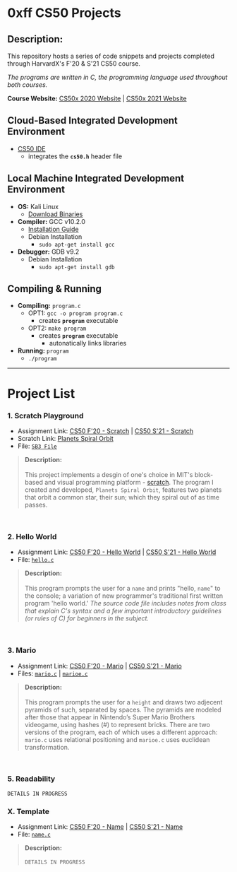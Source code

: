 # **0xff CS50 Projects**

## Description:
This repository hosts a series of code snippets and projects completed through HarvardX's F'20 & S'21 CS50 course.

*The programs are written in C, the programming language used throughout both courses.*

**Course Website:** [CS50x 2020 Website](https://cs50.harvard.edu/x/2020/) | [CS50x 2021 Website](https://cs50.harvard.edu/x/2021/)

## Cloud-Based Integrated Development Environment
* [CS50 IDE](https://ide.cs50.io/)
    * integrates the **`cs50.h`** header file
## Local Machine Integrated Development Environment
* **OS:** Kali Linux
    * [Download Binaries](https://cdimage.kali.org/)
* **Compiler:** GCC v10.2.0
    * [Installation Guide](https://gcc.gnu.org/install/)
    * Debian Installation
         * `sudo apt-get install gcc`
* **Debugger:** GDB v9.2
    * Debian Installation
         * `sudo apt-get install gdb`
         
## Compiling & Running
* **Compiling:** `program.c`
   * OPT1: `gcc -o program program.c`
      * creates **`program`** executable <br/>
   * OPT2: `make program`
      * creates **`program`** executable
         - autonatically links libraries
* **Running:** `program`
   * `./program`
------------------------------------
# **Project List**
### **1. Scratch Playground**
* Assignment Link: [CS50 F'20 - Scratch](https://cs50.harvard.edu/x/2020/psets/0/scratch/) | [CS50 S'21 - Scratch](https://cs50.harvard.edu/x/2021/)
* Scratch Link: [Planets Spiral Orbit](https://scratch.mit.edu/projects/451801134)
* File: [`SB3 File`](Projects/1.%20Scratch%20Playground/Planets%20Spiral%20Orbit.sb3)
> **Description:** <br/> <br/>
> This project implements a desgin of one's choice in MIT's block-based and visual programming platform - [scratch](https://scratch.mit.edu). The program I created and developed, `Planets Spiral Orbit`, features two planets that orbit a common star, their sun; which they spiral out of as time passes.
<br/>

### **2. Hello World**
* Assignment Link: [CS50 F'20 - Hello World](https://cs50.harvard.edu/x/2020/psets/1/hello/) | [CS50 S'21 - Hello World](https://cs50.harvard.edu/x/2021/psets/1/hello/)
* File: [`hello.c`](Projects/2.%20Hello%20World/hello.c)
> **Description:** <br/> <br/>
> This program prompts the user for a `name` and prints "hello, `name`" to the console; a variation of new programmer's traditional first written program 'hello world.' *The source code file includes notes from class that explain C's syntax and a few important introductory guidelines (or rules of C) for beginners in the subject.*
<br/>

### **3. Mario**
* Assignment Link: [CS50 F'20 - Mario](https://cs50.harvard.edu/x/2020/psets/1/mario/more/) | [CS50 S'21 - Mario](https://cs50.harvard.edu/x/2021/psets/1/mario/more/)
* Files: [`mario.c`](Projects/3.%20Mario/mario.c) | [`marioe.c`](Projects/3.%20Mario/marioe.c)
> **Description:** <br/> <br/>
> This program prompts the user for a `height` and draws two adjecent pyramids of such, separated by spaces. The pyramids are modeled after those that appear in Nintendo’s Super Mario Brothers videogame, using hashes (#) to represent bricks. There are two versions of the program, each of which uses a different approach: `mario.c` uses relational positioning and `marioe.c` uses euclidean transformation.
<br/>

### **5. Readability**
`DETAILS IN PROGRESS`
<br/>

### **X. Template**
* Assignment Link: [CS50 F'20 - Name](https://linkfa20) | [CS50 S'21 - Name](https://linksp21)
* File: [`name.c`](Projects/X.%20Template/name.c)
> **Description:** <br/> <br/>
> `DETAILS IN PROGRESS`
<br/>
